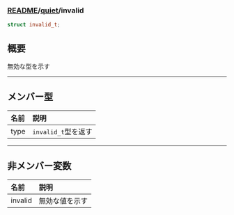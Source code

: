 ### [README](../README.md)/[quiet](quiet.md)/invalid

``` C++
struct invalid_t;
```

## 概要
無効な型を示す
***
## メンバー型
|名前|説明|
|:--|:--|
| type |`invalid_t`型を返す|
***

## 非メンバー変数
|名前|説明|
|:--|:--|
| invalid |無効な値を示す|

